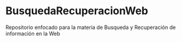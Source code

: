# BusquedaRecuperacionWeb
Repositorio enfocado para la materia de Busqueda y Recuperación de información en la Web
